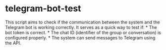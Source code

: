 # telegram-bot-test
This script aims to check if the communication between the system and the Telegram bot is working correctly. It serves as a quick way to test if:  * The bot token is correct. * The chat ID (identifier of the group or conversation) is configured properly. * The system can send messages to Telegram using the API. 
